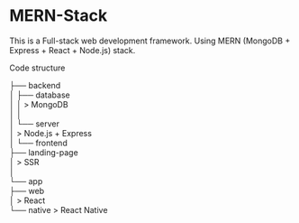 # MERN-Stack

This is a Full-stack web development framework.
Using MERN (MongoDB + Express + React + Node.js) stack.

Code structure

├── backend  
│     ├── database  
│     │     > MongoDB  
│     │   
│     └── server  
│           > Node.js + Express  
│
└── frontend  
      ├── landing-page  
      │     > SSR  
      │  
      └── app  
           ├── web  
           │    > React  
           └── native
                > React Native
	   
